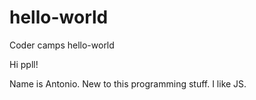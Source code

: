hello-world
===========

Coder camps hello-world

Hi ppll!

Name is Antonio.  New to this programming stuff.  I like JS. 
